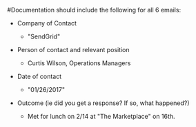 #Documentation should include the following for all 6 emails:

* Company of Contact
  * "SendGrid"

* Person of contact and relevant position
  * Curtis Wilson, Operations Managers

* Date of contact
  * "01/26/2017"

* Outcome (ie did you get a response? If so, what happened?)

  *  Met for lunch on 2/14 at "The Marketplace" on 16th. 

